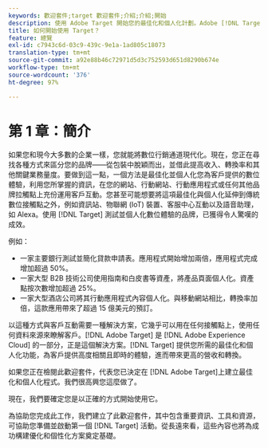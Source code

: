 ```yaml
---
keywords: 歡迎套件;target 歡迎套件;介紹;介紹;開始
description: 使用 Adobe Target 開始您的最佳化和個人化計劃。Adobe [!DNL Target] 歡迎套件是一個好的起點。
title: 如何開始使用 Target？
feature: 總覽
exl-id: c7943c6d-03c9-439c-9e1a-1ad805c18073
translation-type: tm+mt
source-git-commit: a92e88b46c72971d5d3c752593d651d8290b674e
workflow-type: tm+mt
source-wordcount: '376'
ht-degree: 97%

---
```


# 第 1 章：簡介

如果您和現今大多數的企業一樣，您就能將數位行銷通道現代化。現在，您正在尋找各種方式來區分您的品牌——從包裝中脫穎而出，並借此提高收入、轉換率和其他關鍵業務量度。要做到這一點，一個方法是最佳化並個人化您為客戶提供的數位體驗，利用您所掌握的資訊，在您的網站、行動網站、行動應用程式或任何其他品牌拉觸點上充份運用客戶互動。您甚至可能想要將這項最佳化與個人化延伸到傳統數位接觸點之外，例如資訊站、物聯網 (IoT) 裝置、客服中心互動以及語音助理，如 Alexa。使用 [!DNL Target] 測試並個人化數位體驗的品牌，已獲得令人驚嘆的成效。

例如：

* 一家主要銀行測試並簡化貸款申請表。應用程式開始增加兩倍，應用程式完成增加超過 50%。
* 一家大型 B2B 技術公司使用指南和白皮書等資產，將產品頁面個人化。資產點按次數增加超過 25%。
* 一家大型酒店公司將其行動應用程式內容個人化。與移動網站相比，轉換率加倍，這款應用帶來了超過 15 億美元的預訂。

以這種方式與客戶互動需要一種解決方案，它幾乎可以用在任何接觸點上，使用任何資料來源來瞭解客戶。[!DNL Adobe Target] 是 [!DNL Adobe Experience Cloud] 的一部分，正是這個解決方案。[!DNL Target] 提供您所需的最佳化和個人化功能，為客戶提供高度相關且即時的體驗，進而帶來更高的營收和轉換。

如果您正在檢閱此歡迎套件，代表您已決定在 [!DNL Adobe Target]上建立最佳化和個人化程式。我們很高興您這麼做了。

現在，我們要確定您是以正確的方式開始使用它。

為協助您完成此工作，我們建立了此歡迎套件，其中包含重要資訊、工具和資源，可協助您準備並啟動第一個 [!DNL Target] 活動。從長遠來看，這些內容也將為成功構建優化和個性化方案奠定基礎。
